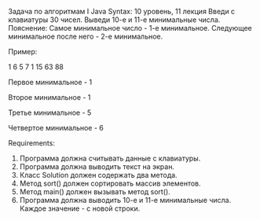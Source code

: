 Задача по алгоритмам Ӏ Java Syntax: 10 уровень, 11 лекция
Введи с клавиатуры 30 чисел. Выведи 10-е и 11-е минимальные числа.
Пояснение:
Самое минимальное число - 1-е минимальное.
Следующее минимальное после него - 2-е минимальное.

Пример:

1 6 5 7 1 15 63 88

Первое минимальное - 1

Второе минимальное - 1

Третье минимальное - 5

Четвертое минимальное - 6


Requirements:
1. Программа должна считывать данные с клавиатуры.
2. Программа должна выводить текст на экран.
3. Класс Solution должен содержать два метода.
4. Метод sort() должен сортировать массив элементов.
5. Метод main() должен вызывать метод sort().
6. Программа должна выводить 10-е и 11-е минимальные числа. Каждое значение - с новой строки.
